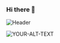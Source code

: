 ### Hi there 👋

![Header](./your-header-image-name.png)

<picture>
 <source media="(prefers-color-scheme: dark)" srcset="darkmode-banner.png">
 <source media="(prefers-color-scheme: light)" srcset="lightmode-banner.png">
 <img alt="YOUR-ALT-TEXT" src="lightmode-banner.png">
</picture>

<!--
**dabs90/dabs90** is a ✨ _special_ ✨ repository because its `README.md` (this file) appears on your GitHub profile.

Here are some ideas to get you started:

- 🔭 I’m currently working on ...
- 🌱 I’m currently learning ...
- 👯 I’m looking to collaborate on ...
- 🤔 I’m looking for help with ...
- 💬 Ask me about ...
- 📫 How to reach me: ...
- 😄 Pronouns: ...
- ⚡ Fun fact: ...
-->
